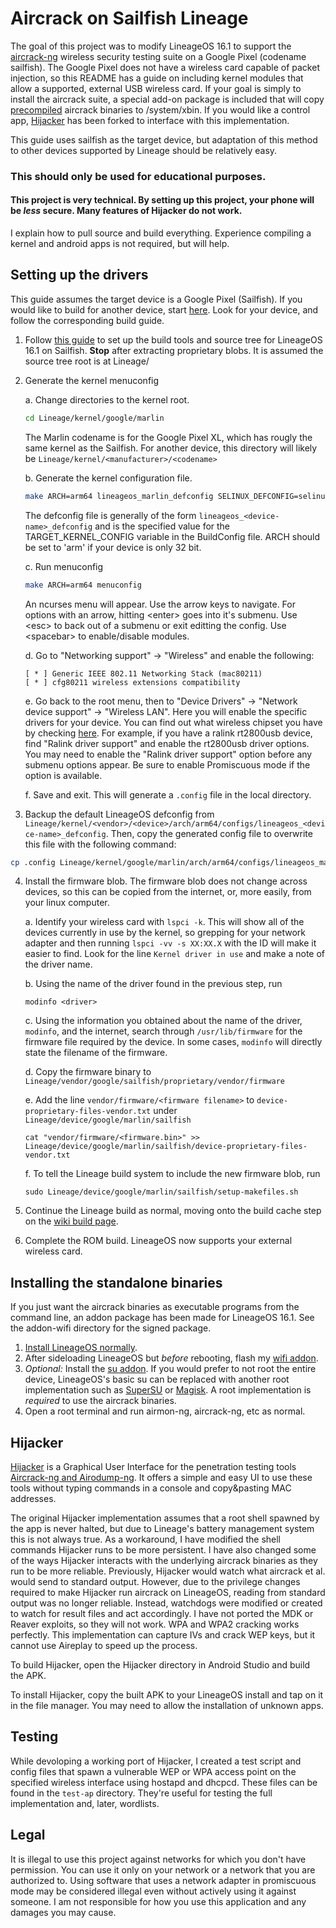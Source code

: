 # Aircrack on Sailfish Lineage
The goal of this project was to modify LineageOS 16.1 to support the [aircrack-ng](https://aircrack-ng.org/) wireless security testing suite on a Google Pixel (codename sailfish). The Google Pixel does not have a wireless card capable of packet injection, so this README has a guide on including kernel modules that allow a supported, external USB wireless card. If your goal is simply to install the aircrack suite, a special add-on package is included that will copy [precompiled](https://github.com/kriswebdev/android_aircrack) aircrack binaries to /system/xbin. If you would like a control app, [Hijacker](https://github.com/chrisk44/Hijacker) has been forked to interface with this implementation. 

This guide uses sailfish as the target device, but adaptation of this method to other devices supported by Lineage should be relatively easy. 

### This should only be used for educational purposes. 
#### This project is very technical. By setting up this project, your phone will be *less* secure. Many features of Hijacker do not work. 
I explain how to pull source and build everything. Experience compiling a kernel and android apps is not required, but will help.

## Setting up the drivers
This guide assumes the target device is a Google Pixel (Sailfish). If you would like to build for another device, start [here](https://wiki.lineageos.org/devices/). Look for your device, and follow the corresponding build guide.

1. Follow [this guide](https://wiki.lineageos.org/devices/sailfish/build) to set up the build tools and source tree for LineageOS 16.1 on Sailfish. **Stop** after extracting proprietary blobs. It is assumed the source tree root is at Lineage/
2. Generate the kernel menuconfig

    a. Change directories to the kernel root. 
    ```bash
    cd Lineage/kernel/google/marlin
    ```
    The Marlin codename is for the Google Pixel XL, which has rougly the same kernel as the Sailfish. For another device, this directory will likely be `Lineage/kernel/<manufacturer>/<codename>`
  
    b. Generate the kernel configuration file.
    ```bash
    make ARCH=arm64 lineageos_marlin_defconfig SELINUX_DEFCONFIG=selinux_defconfig
    ```
    The defconfig file is generally of the form `lineageos_<device-name>_defconfig` and is the specified value for the TARGET_KERNEL_CONFIG variable in the BuildConfig file. ARCH should be set to 'arm' if your device is only 32 bit. 
    
    c. Run menuconfig
    ```bash
    make ARCH=arm64 menuconfig
    ```
    An ncurses menu will appear. Use the arrow keys to navigate. For options with an arrow, hitting \<enter\> goes into it's submenu. Use \<esc\> to back out of a submenu or exit editting the config. Use \<spacebar\> to enable/disable modules. 
    
    d. Go to "Networking support" -> "Wireless" and enable the following:
    ```
    [ * ] Generic IEEE 802.11 Networking Stack (mac80211)
    [ * ] cfg80211 wireless extensions compatibility
    ```
    
    e. Go back to the root menu, then to "Device Drivers" -> "Network device support" -> "Wireless LAN". Here you will enable the specific drivers for your device. You can find out what wireless chipset you have by checking [here](https://www.aircrack-ng.org/doku.php?id=compatible_cards). For example, if you have a ralink rt2800usb device, find "Ralink driver support" and enable the rt2800usb driver options. You may need to enable the "Ralink driver support" option before any submenu options appear. Be sure to enable Promiscuous mode if the option is available. 
    
    f. Save and exit. This will generate a `.config` file in the local directory. 

3. Backup the default LineageOS defconfig from `Lineage/kernel/<vendor>/<device>/arch/arm64/configs/lineageos_<device-name>_defconfig`. Then, copy the generated config file to overwrite this file with the following command: 
```bash
cp .config Lineage/kernel/google/marlin/arch/arm64/configs/lineageos_marlin_defconfig
```

4. Install the firmware blob. The firmware blob does not change across devices, so this can be copied from the internet, or, more easily, from your linux computer. 

    a. Identify your wireless card with `lspci -k`. This will show all of the devices currently in use by the kernel, so grepping for your network adapter and then running `lspci -vv -s XX:XX.X` with the ID will make it easier to find. Look for the line `Kernel driver in use` and make a note of the driver name.
    
    b. Using the name of the driver found in the previous step, run 
    ```
    modinfo <driver>
    ```
    c. Using the information you obtained about the name of the driver, `modinfo`, and the internet, search through `/usr/lib/firmware` for the firmware file required by the device. In some cases, `modinfo` will directly state the filename of the firmware. 
    
    d. Copy the firmware binary to `Lineage/vendor/google/sailfish/proprietary/vendor/firmware`
    
    e. Add the line `vendor/firmware/<firmware filename>` to `device-proprietary-files-vendor.txt` under `Lineage/device/google/marlin/sailfish` 
    ```
    cat "vendor/firmware/<firmware.bin>" >> Lineage/device/google/marlin/sailfish/device-proprietary-files-vendor.txt
    ```
    
    f. To tell the Lineage build system to include the new firmware blob, run
    ```
    sudo Lineage/device/google/marlin/sailfish/setup-makefiles.sh
    ```

5. Continue the Lineage build as normal, moving onto the build cache step on the [wiki build page](https://wiki.lineageos.org/devices/sailfish/build). 

6. Complete the ROM build. LineageOS now supports your external wireless card. 

## Installing the standalone binaries
If you just want the aircrack binaries as executable programs from the command line, an addon package has been made for LineageOS 16.1. See the addon-wifi directory for the signed package.

1. [Install LineageOS normally](https://wiki.lineageos.org/devices/sailfish/install).
2. After sideloading LineageOS but *before* rebooting, flash my [wifi addon](https://github.com/pkelly916/Lineage-Aircrack/tree/master/addon-wifi). 
3. *Optional:* Install the [su addon](https://download.lineageos.org/extras). If you would prefer to not root the entire device, LineageOS's basic su can be replaced with another root implementation such as [SuperSU](https://supersu.en.uptodown.com/android) or [Magisk](https://www.xda-developers.com/how-to-install-magisk/). A root implementation is *required* to use the aircrack binaries. 
4. Open a root terminal and run airmon-ng, aircrack-ng, etc as normal. 

## Hijacker

[Hijacker](https://github.com/chrisk44/Hijacker) is a Graphical User Interface for the penetration testing tools [Aircrack-ng and Airodump-ng](https://www.aircrack-ng.org/). It offers a simple and easy UI to use these tools without typing commands in a console and copy&pasting MAC addresses. 

The original Hijacker implementation assumes that a root shell spawned by the app is never halted, but due to Lineage's battery management system this is not always true. As a workaround, I have modified the shell commands Hijacker runs to be more persistent. I have also changed some of the ways Hijacker interacts with the underlying aircrack binaries as they run to be more reliable. Previously, Hijacker would watch what aircrack et al. would send to standard output. However, due to the privilege changes required to make Hijacker run aircrack on LineageOS, reading from standard output was no longer reliable. Instead, watchdogs were modified or created to watch for result files and act accordingly. I have not ported the MDK or Reaver exploits, so they will not work. WPA and WPA2 cracking works perfectly. This implementation can capture IVs and crack WEP keys, but it cannot use Aireplay to speed up the process. 

To build Hijacker, open the Hijacker directory in Android Studio and build the APK. 

To install Hijacker, copy the built APK to your LineageOS install and tap on it in the file manager. You may need to allow the installation of unknown apps.

## Testing
While devoloping a working port of Hijacker, I created a test script and config files that spawn a vulnerable WEP or WPA access point on the specified wireless interface using hostapd and dhcpcd. These files can be found in the `test-ap` directory. They're useful for testing the full implementation and, later, wordlists. 

## Legal

It is illegal to use this project against networks for which you don't have permission. You can use it only on your network or a network that you are authorized to. Using software that uses a network adapter in promiscuous mode may be considered illegal even without actively using it against someone. I am not responsible for how you use this application and any damages you may cause.
